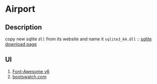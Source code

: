 # Airport

## Description
copy new sqlite `dll` from its website and name it `sqlite3_64.dll` :: [sqlite download page](https://www.sqlite.org/download.html)


## UI
1. [Font-Awesome v6](https://fontawesome.com/search?o=r&m=free)
2. [bootswatch.com](bootswatch.com)